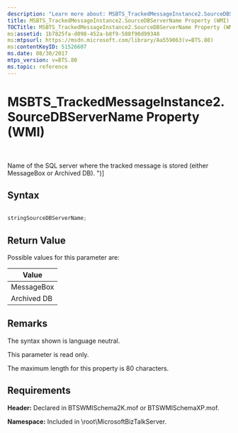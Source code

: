 ```yaml
---
description: "Learn more about: MSBTS_TrackedMessageInstance2.SourceDBServerName Property (WMI)"
title: MSBTS_TrackedMessageInstance2.SourceDBServerName Property (WMI)
TOCTitle: MSBTS_TrackedMessageInstance2.SourceDBServerName Property (WMI)
ms:assetid: 1b7825fa-d098-452a-b8f9-588f90d99348
ms:mtpsurl: https://msdn.microsoft.com/library/Aa559063(v=BTS.80)
ms:contentKeyID: 51526607
ms.date: 08/30/2017
mtps_version: v=BTS.80
ms.topic: reference
---
```


# MSBTS\_TrackedMessageInstance2.SourceDBServerName Property (WMI)

 

Name of the SQL server where the tracked message is stored (either MessageBox or Archived DB). ")\]

## Syntax

```C#
  
stringSourceDBServerName;  
```

## Return Value

Possible values for this parameter are:

<table>
<thead>
<tr class="header">
<th>Value</th>
</tr>
</thead>
<tbody>
<tr class="odd">
<td>MessageBox</td>
</tr>
<tr class="even">
<td>Archived DB</td>
</tr>
</tbody>
</table>


## Remarks

The syntax shown is language neutral.

This parameter is read only.

The maximum length for this property is 80 characters.

## Requirements

**Header:** Declared in BTSWMISchema2K.mof or BTSWMISchemaXP.mof.

**Namespace:** Included in \\root\\MicrosoftBizTalkServer.

